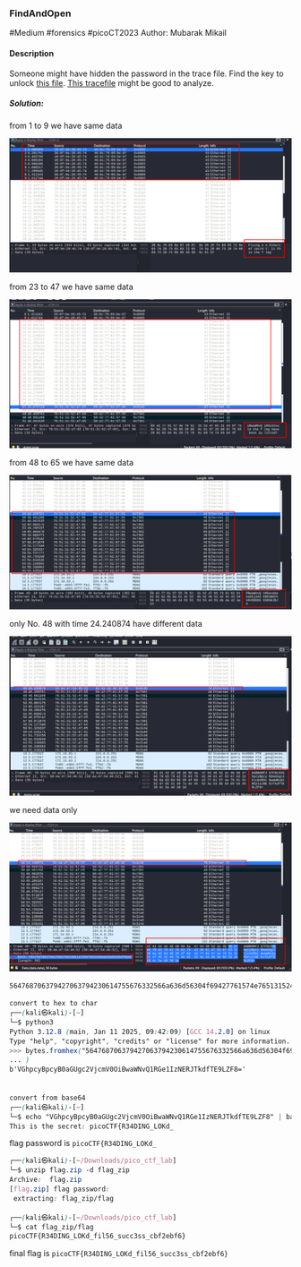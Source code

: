 ### FindAndOpen
#Medium #forensics #picoCT2023 
Author: Mubarak Mikail

#### Description

Someone might have hidden the password in the trace file. Find the key to unlock [this file](https://artifacts.picoctf.net/c/492/flag.zip). [This tracefile](https://artifacts.picoctf.net/c/492/dump.pcap) might be good to analyze.

##### Solution:
from 1 to 9 we have same data

![](FindAndOpen/FindAndOpen_1to9.png)

from 23 to 47 we have same data

![](FindAndOpen/FindAndOpen_23to47.png)

from 48 to 65 we have same data

![](FindAndOpen/FindAndOpen_49to65.png)

only No. 48 with time 24.240874 have different data

![](FindAndOpen/FindAndOpen_48.png)

we need data only

![](FindAndOpen/FindAndOpen_48_data.png)

```css
564768706379427063794230614755676332566a636d56304f69427761574e76513152476531497a4e45524a546b64665445394c5a46383d
```

```css
convert to hex to char 
┌──(kali㉿kali)-[~]
└─$ python3        
Python 3.12.8 (main, Jan 11 2025, 09:42:09) [GCC 14.2.0] on linux
Type "help", "copyright", "credits" or "license" for more information.
>>> bytes.fromhex("564768706379427063794230614755676332566a636d56304f69427761574e76513152476531497a4e45524a546b64665445394c5a46383d"
... )
b'VGhpcyBpcyB0aGUgc2VjcmV0OiBwaWNvQ1RGe1IzNERJTkdfTE9LZF8='


convert from base64
┌──(kali㉿kali)-[~]
└─$ echo "VGhpcyBpcyB0aGUgc2VjcmV0OiBwaWNvQ1RGe1IzNERJTkdfTE9LZF8" | base64 -d                             
This is the secret: picoCTF{R34DING_LOKd_ 

```

flag password is `picoCTF{R34DING_LOKd_`

```css
┌──(kali㉿kali)-[~/Downloads/pico_ctf_lab]
└─$ unzip flag.zip -d flag_zip 
Archive:  flag.zip
[flag.zip] flag password: 
 extracting: flag_zip/flag           

┌──(kali㉿kali)-[~/Downloads/pico_ctf_lab]
└─$ cat flag_zip/flag 
picoCTF{R34DING_LOKd_fil56_succ3ss_cbf2ebf6}

```

final flag is `picoCTF{R34DING_LOKd_fil56_succ3ss_cbf2ebf6}`

